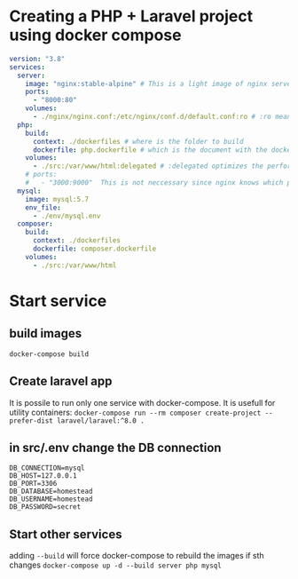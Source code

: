 # Creating a PHP + Laravel project using docker compose

```yaml
version: "3.8"
services:
  server:
    image: "nginx:stable-alpine" # This is a light image of nginx server
    ports:
      - "8000:80"
    volumes:
      - ./nginx/nginx.conf:/etc/nginx/conf.d/default.conf:ro # :ro means "read-only."
  php:
    build:
      context: ./dockerfiles # where is the folder to build
      dockerfile: php.dockerfile # which is the document with the dockerfile information
    volumes:
      - ./src:/var/www/html:delegated # :delegated optimizes the performance of the volume mount by prioritizing the container's performance over consistency
    # ports:
    #   - "3000:9000"  This is not neccessary since nginx knows which port is using php (9000)
  mysql:
    image: mysql:5.7
    env_file:
      - ./env/mysql.env
  composer:
    build:
      context: ./dockerfiles
      dockerfile: composer.dockerfile
    volumes:
      - ./src:/var/www/html
```

# Start service

## build images

`docker-compose build`

## Create laravel app

It is possile to run only one service with docker-compose. It is usefull for utility containers:
`docker-compose run --rm composer create-project --prefer-dist laravel/laravel:^8.0 .`

## in src/.env change the DB connection

```
DB_CONNECTION=mysql
DB_HOST=127.0.0.1
DB_PORT=3306
DB_DATABASE=homestead
DB_USERNAME=homestead
DB_PASSWORD=secret
```

## Start other services

adding `--build` will force docker-compose to rebuild the images if sth changes
`docker-compose up -d --build server php mysql`
